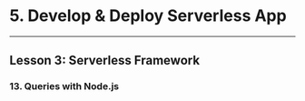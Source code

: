 # 5. Develop & Deploy Serverless App
___

## Lesson 3: Serverless Framework

### 13. Queries with Node.js



 